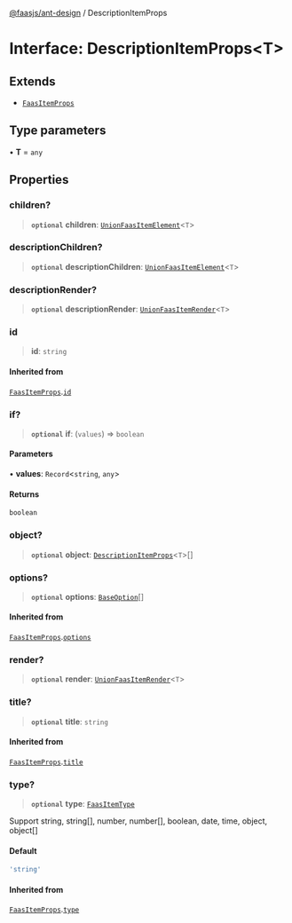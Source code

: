 [@faasjs/ant-design](../README.md) / DescriptionItemProps

# Interface: DescriptionItemProps\<T\>

## Extends

- [`FaasItemProps`](FaasItemProps.md)

## Type parameters

• **T** = `any`

## Properties

### children?

> **`optional`** **children**: [`UnionFaasItemElement`](../type-aliases/UnionFaasItemElement.md)\<`T`\>

### descriptionChildren?

> **`optional`** **descriptionChildren**: [`UnionFaasItemElement`](../type-aliases/UnionFaasItemElement.md)\<`T`\>

### descriptionRender?

> **`optional`** **descriptionRender**: [`UnionFaasItemRender`](../type-aliases/UnionFaasItemRender.md)\<`T`\>

### id

> **id**: `string`

#### Inherited from

[`FaasItemProps`](FaasItemProps.md).[`id`](FaasItemProps.md#id)

### if?

> **`optional`** **if**: (`values`) => `boolean`

#### Parameters

• **values**: `Record`\<`string`, `any`\>

#### Returns

`boolean`

### object?

> **`optional`** **object**: [`DescriptionItemProps`](DescriptionItemProps.md)\<`T`\>[]

### options?

> **`optional`** **options**: [`BaseOption`](../type-aliases/BaseOption.md)[]

#### Inherited from

[`FaasItemProps`](FaasItemProps.md).[`options`](FaasItemProps.md#options)

### render?

> **`optional`** **render**: [`UnionFaasItemRender`](../type-aliases/UnionFaasItemRender.md)\<`T`\>

### title?

> **`optional`** **title**: `string`

#### Inherited from

[`FaasItemProps`](FaasItemProps.md).[`title`](FaasItemProps.md#title)

### type?

> **`optional`** **type**: [`FaasItemType`](../type-aliases/FaasItemType.md)

Support string, string[], number, number[], boolean, date, time, object, object[]

#### Default

```ts
'string'
```

#### Inherited from

[`FaasItemProps`](FaasItemProps.md).[`type`](FaasItemProps.md#type)
